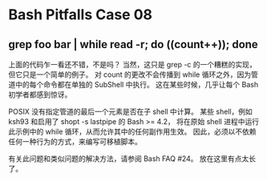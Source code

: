 # Bash Pitfalls Case 08
## grep foo bar | while read -r; do ((count++)); done

上面的代码乍一看还不错，不是吗？ 当然，这只是 grep -c 的一个糟糕的实现，但它只是一个简单的例子。 对 count 的更改不会传播到 while 循环之外，因为管道中的每个命令都在单独的 SubShell 中执行。 这在某些时候，几乎让每个 Bash 初学者都感到惊讶。

POSIX 没有指定管道的最后一个元素是否在子 shell 中计算。 某些 shell，例如 ksh93 和启用了 shopt -s lastpipe 的 Bash >= 4.2， 将在原始 shell 进程中运行此示例中的 while 循环，从而允许其中的任何副作用生效。 因此，必须以不依赖任何一种行为的方式，来编写可移植脚本。

有关此问题和类似问题的解决方法，请参阅 Bash FAQ #24。 放在这里有点太长了。

